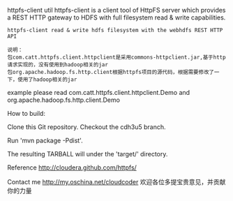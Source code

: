 httpfs-client util
	httpfs-client is a client tool of HttpFS server which provides a REST HTTP gateway to HDFS with full
filesystem read & write capabilities.
	
	httpfs-client read & write hdfs filesystem with the webhdfs REST HTTP API
	
	说明：
	包com.catt.httpfs.client.httpclient是采用commons-httpclient.jar,基于http请求实现的，没有使用到hadoop相关的jar
	包org.apache.hadoop.fs.http.client根据httpfs项目的源代码，根据需要修改了一下，使用了hadoop相关的jar
	
example
	please read com.catt.httpfs.client.httpclient.Demo and org.apache.hadoop.fs.http.client.Demo

How to build:

  Clone this Git repository. Checkout the cdh3u5 branch.

  Run 'mvn package -Pdist'.

  The resulting TARBALL will under the 'target/' directory.
  
 Reference
 	http://cloudera.github.com/httpfs/
 	
 Contact me
 	http://my.oschina.net/cloudcoder
 	欢迎各位多提宝贵意见，并贡献你的力量

